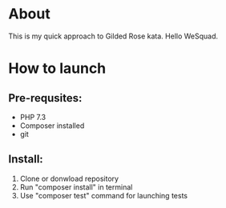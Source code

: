 # About
This is my quick approach to Gilded Rose kata. Hello WeSquad.

# How to launch
## Pre-requsites:
- PHP 7.3
- Composer installed
- git
## Install:
1) Clone or donwload repository
2) Run "composer install" in terminal
3) Use "composer test" command for launching tests 